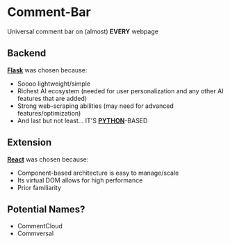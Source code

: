 # Comment-Bar
Universal comment bar on (almost) **EVERY** webpage

## Backend
[**Flask**](https://flask.palletsprojects.com/en/2.3.x/) was chosen because:
* Soooo lightweight/simple
* Richest AI ecosystem (needed for user personalization and any other AI features that are added)
* Strong web-scraping abilities (may need for advanced features/optimization)
* And last but not least... IT'S [**PYTHON**](https://pythonbasics.org/why-python-is-awesome/)-BASED

## Extension
[**React**](https://react.dev/) was chosen because:
* Component-based architecture is easy to manage/scale
* Its virtual DOM allows for high performance
* Prior familiarity 

## Potential Names?
* CommentCloud
* Commversal
